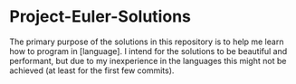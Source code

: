 Project-Euler-Solutions
=======================

The primary purpose of the solutions in this repository is to help me learn how to program in [language]. I intend for the solutions to be beautiful and performant, but due to my inexperience in the languages this might not be achieved (at least for the first few commits).
